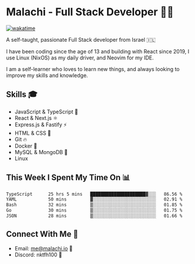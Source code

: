 # Malachi - Full Stack Developer 🚀🔥
[![wakatime](https://wakatime.com/badge/user/112ec769-e669-4b78-a46f-cf4343930741.svg)](https://wakatime.com/@112ec769-e669-4b78-a46f-cf4343930741)

A self-taught, passionate Full Stack developer from Israel 🇮🇱

I have been coding since the age of 13 and building with React since 2019, I use Linux (NixOS) as my daily driver, and Neovim for my IDE.

I am a self-learner who loves to learn new things, and always looking to improve my skills and knowledge.

## Skills 🎓
- JavaScript & TypeScript 💎
- React & Next.js ⚛️
- Express.js & Fastify ⚡️
- HTML & CSS 🎨
- Git 🔥
- Docker 🐳
- MySQL & MongoDB 💾
- Linux

## This Week I Spent My Time On 📊
<!--START_SECTION:waka-->

```txt
TypeScript      25 hrs 5 mins   █████████████████████▓░░░   86.56 %
YAML            50 mins         ▓░░░░░░░░░░░░░░░░░░░░░░░░   02.91 %
Bash            32 mins         ▒░░░░░░░░░░░░░░░░░░░░░░░░   01.85 %
Go              30 mins         ▒░░░░░░░░░░░░░░░░░░░░░░░░   01.75 %
JSON            28 mins         ▒░░░░░░░░░░░░░░░░░░░░░░░░   01.66 %
```

<!--END_SECTION:waka-->


## Connect With Me 📱
- Email: me@malachi.io 📧
- Discord: nktfh100 👾

